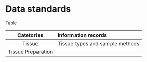 # Data standards

Table 

| Catetories | Information records |
|:---:| :--- |
| Tissue | Tissue types and sample methods |
| Tissue Preparation | 